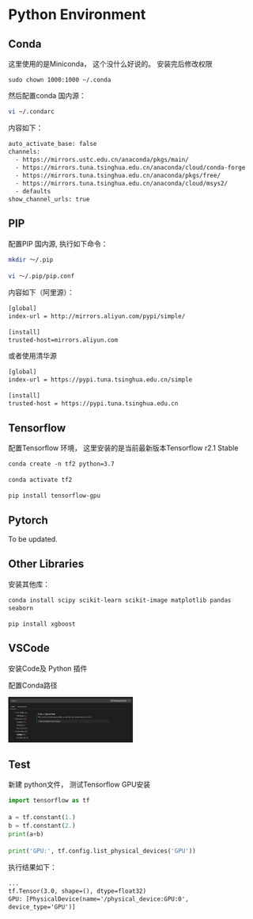 # Python Environment

## Conda

这里使用的是Miniconda， 这个没什么好说的。
安装完后修改权限
```
sudo chown 1000:1000 ~/.conda
```
然后配置conda 国内源：

```bash
vi ~/.condarc
```
内容如下：
```
auto_activate_base: false
channels:
  - https://mirrors.ustc.edu.cn/anaconda/pkgs/main/
  - https://mirrors.tuna.tsinghua.edu.cn/anaconda/cloud/conda-forge
  - https://mirrors.tuna.tsinghua.edu.cn/anaconda/pkgs/free/
  - https://mirrors.tuna.tsinghua.edu.cn/anaconda/cloud/msys2/
  - defaults
show_channel_urls: true
```

## PIP

配置PIP 国内源, 执行如下命令：

```bash
mkdir ～/.pip

vi ～/.pip/pip.conf
```
内容如下（阿里源）：
```
[global]
index-url = http://mirrors.aliyun.com/pypi/simple/

[install]
trusted-host=mirrors.aliyun.com
```
或者使用清华源
```
[global]
index-url = https://pypi.tuna.tsinghua.edu.cn/simple

[install]
trusted-host = https://pypi.tuna.tsinghua.edu.cn
```


## Tensorflow

配置Tensorflow 环境， 这里安装的是当前最新版本Tensorflow r2.1 Stable
```
conda create -n tf2 python=3.7

conda activate tf2

pip install tensorflow-gpu
```

## Pytorch

To be updated.


## Other Libraries

安装其他库：
```
conda install scipy scikit-learn scikit-image matplotlib pandas seaborn

pip install xgboost
```

## VSCode

安装Code及 Python 插件

配置Conda路径

<img src="../images/conda.png" width='50%'>


## Test

新建 python文件， 测试Tensorflow GPU安装
```python
import tensorflow as tf

a = tf.constant(1.)
b = tf.constant(2.)
print(a+b)

print('GPU:', tf.config.list_physical_devices('GPU'))
```
执行结果如下：
```
...
tf.Tensor(3.0, shape=(), dtype=float32)
GPU: [PhysicalDevice(name='/physical_device:GPU:0', device_type='GPU')]
```

